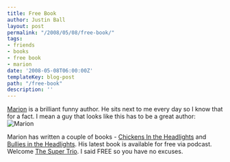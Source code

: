 ```yaml
---
title: Free Book
author: Justin Ball
layout: post
permalink: "/2008/05/08/free-book/"
tags:
- friends
- books
- free book
- marion
date: '2008-05-08T06:00:00Z'
templateKey: blog-post
path: "/free-book"
description: ''
---
```


[Marion][1] is a brilliant funny author. He sits next to me every day so I know that for a fact. I mean a guy that looks like this has to be a great author: ![Marion][2]

 [1]: http://chickenarmpits.blogspot.com/
 [2]: http://farm1.static.flickr.com/207/502234314_f08b11a011.jpg?v=0

Marion has written a couple of books - [Chickens In the Headlights][3] and [Bullies in the Headlights][4]. His latest book is available for free via podcast. Welcome [The Super Trio][5]. I said FREE so you have no excuses.

 [3]: http://seagullbook.com/store/merchant.mvc?Screen=PROD&Product_Code=407694&Category_Code=
 [4]: http://seagullbook.com/store/merchant.mvc?Screen=PROD&Product_Code=479202&Category_Code=
 [5]: http://thesupertrio.com/
